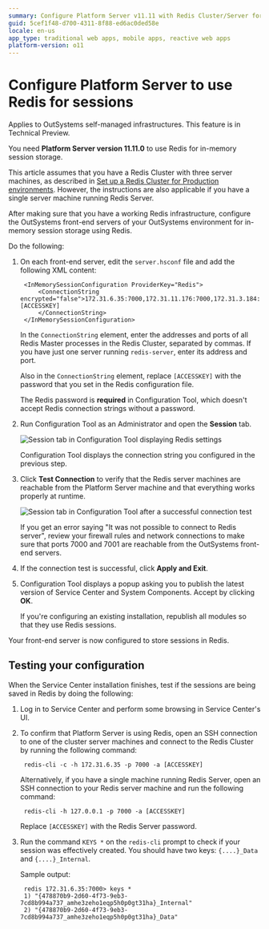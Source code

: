 ```yaml
---
summary: Configure Platform Server v11.11 with Redis Cluster/Server for in-memory session storage.
guid: 5cef1f48-d700-4311-8f88-ed6ac0ded58e
locale: en-us
app_type: traditional web apps, mobile apps, reactive web apps
platform-version: o11
---
```


# Configure Platform Server to use Redis for sessions

<div class="info" markdown="1">

Applies to OutSystems self-managed infrastructures. This feature is in Technical Preview.

</div>

<div class="info" markdown="1">

You need **Platform Server version 11.11.0** to use Redis for in-memory session storage.

This article assumes that you have a Redis Cluster with three server machines, as described in [Set up a Redis Cluster for Production environments](setup-prod.md). However, the instructions are also applicable if you have a single server machine running Redis Server.

</div>

After making sure that you have a working Redis infrastructure, configure the OutSystems front-end servers of your OutSystems environment for in-memory session storage using Redis.

Do the following:

1. On each front-end server, edit the `server.hsconf` file and add the following XML content:

        <InMemorySessionConfiguration ProviderKey="Redis">
            <ConnectionString encrypted="false">172.31.6.35:7000,172.31.11.176:7000,172.31.3.184:7000,password=[ACCESSKEY]
            </ConnectionString>
        </InMemorySessionConfiguration>

    In the `ConnectionString` element, enter the addresses and ports of all Redis Master processes in the Redis Cluster, separated by commas. If you have just one server running `redis-server`, enter its address and port.

    Also in the `ConnectionString` element, replace `[ACCESSKEY]` with the password that you set in the Redis configuration file.

    <div class="info" markdown="1">

    The Redis password is **required** in Configuration Tool, which doesn't accept Redis connection strings without a password.

    </div>

1. Run Configuration Tool as an Administrator and open the **Session** tab.

    ![Session tab in Configuration Tool displaying Redis settings](images/session-connection-string-0-ct.png)

    Configuration Tool displays the connection string you configured in the previous step.

1. Click **Test Connection** to verify that the Redis server machines are reachable from the Platform Server machine and that everything works properly at runtime.

    ![Session tab in Configuration Tool after a successful connection test](images/session-connection-string-success-ct.png)

    If you get an error saying "It was not possible to connect to Redis server", review your firewall rules and network connections to make sure that ports 7000 and 7001 are reachable from the OutSystems front-end servers.

1. If the connection test is successful, click **Apply and Exit**.

1. Configuration Tool displays a popup  asking you to publish the latest version of Service Center and System Components. Accept by clicking **OK**.

    If you're configuring an existing installation, republish all modules so that they use Redis sessions.

Your front-end server is now configured to store sessions in Redis.

## Testing your configuration

When the Service Center installation finishes, test if the sessions are being saved in Redis by doing the following:

1. Log in to Service Center and perform some browsing in Service Center's UI.

1. To confirm that Platform Server is using Redis, open an SSH connection to one of the cluster server machines and connect to the Redis Cluster by running the following command:

        redis-cli -c -h 172.31.6.35 -p 7000 -a [ACCESSKEY]

    Alternatively, if you have a single machine running Redis Server, open an SSH connection to your Redis server machine and run the following command:

        redis-cli -h 127.0.0.1 -p 7000 -a [ACCESSKEY]

    Replace `[ACCESSKEY]` with the Redis Server password.

1. Run the command `KEYS *` on the `redis-cli` prompt to check if your session was effectively created. You should have two keys: `{....}_Data` and `{....}_Internal`.

    Sample output:

        redis 172.31.6.35:7000> keys *
        1) "{478870b9-2d60-4f73-9eb3-7cd8b994a737_amhe3zeho1eqp5h0p0gt31ha}_Internal"
        2) "{478870b9-2d60-4f73-9eb3-7cd8b994a737_amhe3zeho1eqp5h0p0gt31ha}_Data"
